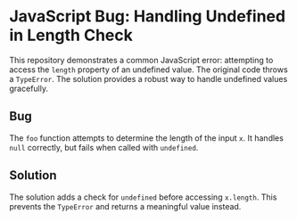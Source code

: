 # JavaScript Bug: Handling Undefined in Length Check

This repository demonstrates a common JavaScript error: attempting to access the `length` property of an undefined value.  The original code throws a `TypeError`.  The solution provides a robust way to handle undefined values gracefully.

## Bug

The `foo` function attempts to determine the length of the input `x`.  It handles `null` correctly, but fails when called with `undefined`. 

## Solution

The solution adds a check for `undefined` before accessing `x.length`. This prevents the `TypeError` and returns a meaningful value instead.